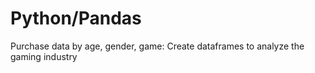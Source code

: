 # Python/Pandas
Purchase data by age, gender, game:  Create dataframes to analyze the gaming industry
